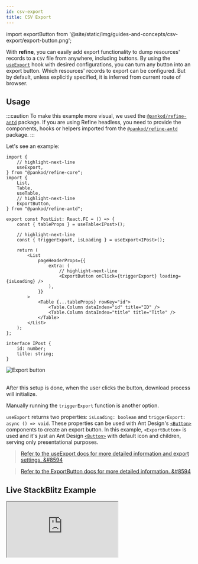 ```yaml
---
id: csv-export
title: CSV Export
---
```


import exportButton from '@site/static/img/guides-and-concepts/csv-export/export-button.png';

With **refine**, you can easily add export functionality to dump resources' records to a `CSV` file from anywhere, including buttons. By using the [`useExport`][useexport] hook with desired configurations, you can turn any button into an export button. Which resources' records to export can be configured. But by default, unless explicitly specified, it is inferred from current route of browser.

## Usage

:::caution
To make this example more visual, we used the [`@pankod/refine-antd`](https://github.com/refinedev/refine/tree/master/packages/refine-antd) package. If you are using Refine headless, you need to provide the components, hooks or helpers imported from the [`@pankod/refine-antd`](https://github.com/refinedev/refine/tree/master/packages/refine-antd) package.
:::

Let's see an example:

```tsx title="pages/posts/list.tsx"
import {
    // highlight-next-line
    useExport,
} from "@pankod/refine-core";
import {
    List,
    Table,
    useTable,
    // highlight-next-line
    ExportButton,
} from "@pankod/refine-antd";

export const PostList: React.FC = () => {
    const { tableProps } = useTable<IPost>();

    // highlight-next-line
    const { triggerExport, isLoading } = useExport<IPost>();

    return (
        <List
            pageHeaderProps={{
                extra: (
                    // highlight-next-line
                    <ExportButton onClick={triggerExport} loading={isLoading} />
                ),
            }}
        >
            <Table {...tableProps} rowKey="id">
                <Table.Column dataIndex="id" title="ID" />
                <Table.Column dataIndex="title" title="Title" />
            </Table>
        </List>
    );
};

interface IPost {
    id: number;
    title: string;
}
```

<div class="img-container">
    <div class="window">
        <div class="control red"></div>
        <div class="control orange"></div>
        <div class="control green"></div>
    </div>
    <img src={exportButton} alt="Export button" />
</div>
<br />

After this setup is done, when the user clicks the button, download process will initialize.

Manually running the `triggerExport` function is another option.

`useExport` returns two properties: `isLoading: boolean` and `triggerExport: async () => void`. These properties can be used with Ant Design's [`<Button>`][button] components to create an export button. In this example, `<ExportButton>` is used and it's just an Ant Design [`<Button>`][button] with default icon and children, serving only presentational purposes.

> [Refer to the useExport docs for more detailed information and export settings. &#8594][useexport]

> [Refer to the ExportButton docs for more detailed information. &#8594][exportbutton]

## Live StackBlitz Example

<iframe loading="lazy" src="https://stackblitz.com//github/pankod/refine/tree/master/examples/importExport/antd?embed=1&view=preview&theme=dark&preset=node&ctl=1"
     style={{width: "100%", height:"80vh", border: "0px", borderRadius: "8px", overflow:"hidden"}}
     title="refine-import-export-example"
     allow="accelerometer; ambient-light-sensor; camera; encrypted-media; geolocation; gyroscope; hid; microphone; midi; payment; usb; vr; xr-spatial-tracking"
     sandbox="allow-forms allow-modals allow-popups allow-presentation allow-same-origin allow-scripts"
   ></iframe>

[button]: https://ant.design/components/button/
[useexport]: /api-reference/core/hooks/import-export/useExport.md
[exportbutton]: /api-reference/antd/components/buttons/export.md
